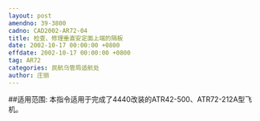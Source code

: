 ```yaml
---
layout: post
amendno: 39-3800
cadno: CAD2002-AR72-04
title: 检查、修理垂直安定面上端的隔板
date: 2002-10-17 00:00:00 +0800
effdate: 2002-10-17 00:00:00 +0800
tag: AR72
categories: 民航乌管局适航处
author: 庄丽
---
```


##适用范围:
本指令适用于完成了4440改装的ATR42-500、ATR72-212A型飞机。

